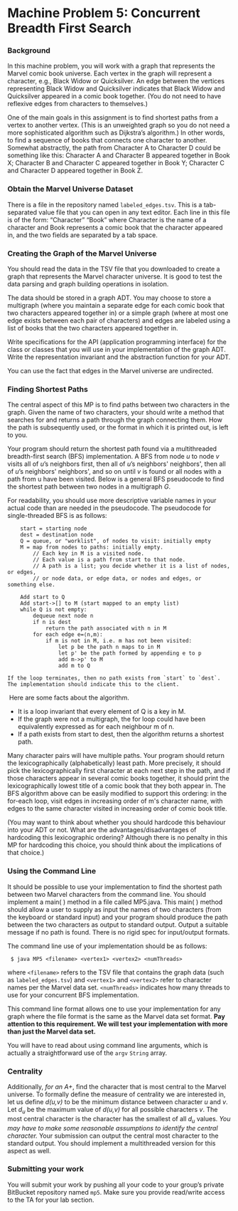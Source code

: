 Machine Problem 5: Concurrent Breadth First Search
===

### Background 

In this machine problem, you will work with a graph that represents the Marvel comic book universe. Each vertex in the graph will represent a character, e.g., Black Widow or Quicksilver. An edge between the vertices representing Black Widow and Quicksilver indicates that Black Widow and Quicksilver appeared in a comic book together. (You do not need to have reflexive edges from characters to themselves.)

One of the main goals in this assignment is to find shortest paths from a vertex to another vertex. (This is an unweighted graph so you do not need a more sophisticated algorithm such as Dijkstra’s algorithm.) In other words, to find a sequence of books that connects one character to another. Somewhat abstractly, the path from Character A to Character D could be something like this: Character A and Character B appeared together in Book X; Character B and Character C appeared together in Book Y; Character C and Character D appeared together in Book Z.

### Obtain the Marvel Universe Dataset

There is a file in the repository named `labeled_edges.tsv`. This is a tab-separated value file that you can open in any text editor. Each line in this file is of the form:
“Character”	“Book”
where Character is the name of a character and Book represents a comic book that the character appeared in, and the two fields are separated by a tab space.

### Creating the Graph of the Marvel Universe

You should read the data in the TSV file that you downloaded to create a graph that represents the Marvel character universe. It is good to test the data parsing and graph building operations in isolation.

The data should be stored in a graph ADT. You may choose to store a multigraph (where you maintain a separate edge for each comic book that two characters appeared together in) or a simple graph (where at most one edge exists between each pair of characters) and edges are labeled using a list of books that the two characters appeared together in.

Write specifications for the API (application programming interface) for the class or classes that you will use in your implementation of the graph ADT. Write the representation invariant and the abstraction function for your ADT.

You can use the fact that edges in the Marvel universe are undirected.

### Finding Shortest Paths

The central aspect of this MP is to find paths between two characters in the graph. Given the name of two characters, your should write a method that searches for and returns a path through the graph connecting them. How the path is subsequently used, or the format in which it is printed out, is left to you.

Your program should return the shortest path found via a multithreaded breadth-first search (BFS) implementation. A BFS from node *u* to node *v* visits all of *u*’s neighbors first, then all of *u*’s neighbors' neighbors', then all of *u*’s neighbors' neighbors', and so on until *v* is found or all nodes with a path from u have been visited. Below is a general BFS pseudocode to find the shortest path between two nodes in a multigraph *G*. 

For readability, you should use more descriptive variable names in your actual code than are needed in the pseudocode. The pseudocode for single-threaded BFS is as follows:

```
    start = starting node
    dest = destination node
    Q = queue, or "worklist", of nodes to visit: initially empty
    M = map from nodes to paths: initially empty.
        // Each key in M is a visited node.
        // Each value is a path from start to that node.
        // A path is a list; you decide whether it is a list of nodes, or edges,
        // or node data, or edge data, or nodes and edges, or something else.
    
    Add start to Q
    Add start->[] to M (start mapped to an empty list)
    while Q is not empty:
        dequeue next node n
        if n is dest
            return the path associated with n in M
        for each edge e=⟨n,m⟩:
            if m is not in M, i.e. m has not been visited:
                let p be the path n maps to in M
                let p' be the path formed by appending e to p
                add m->p' to M
                add m to Q
```            
    If the loop terminates, then no path exists from `start` to `dest`. The implementation should indicate this to the client.
 Here are some facts about the algorithm.

+ It is a loop invariant that every element of Q is a key in M.
+ If the graph were not a multigraph, the for loop could have been equivalently expressed as for each neighbour m of n.
+ If a path exists from start to dest, then the algorithm returns a shortest path.

Many character pairs will have multiple paths. Your program should return the lexicographically (alphabetically) least path. More precisely, it should pick the lexicographically first character at each next step in the path, and if those characters appear in several comic books together, it should print the lexicographically lowest title of a comic book that they both appear in. The BFS algorithm above can be easily modified to support this ordering: in the for-each loop, visit edges in increasing order of m's character name, with edges to the same character visited in increasing order of comic book title.

(You may want to think about whether you should hardcode this behaviour into your ADT or not. What are the advantages/disadvantages of hardcoding this lexicographic ordering? Although there is no penalty in this MP for hardcoding this choice, you should think about the implications of that choice.)

### Using the Command Line

It should be possible to use your implementation to find the shortest path between two Marvel characters from the command line. You should implement a main( ) method in a file called MP5.java. This main( ) method should allow a user to supply as input the names of two characters (from the keyboard or standard input) and your program should produce the path between the two characters as output to standard output. Output a suitable message if no path is found. There is no rigid spec for input/output formats. 

The command line use of your implementation should be as follows:

` $ java MP5 <filename> <vertex1> <vertex2> <numThreads>`

where `<filename>` refers to the TSV file that contains the graph data (such as `labeled_edges.tsv`) and `<vertex1>` and `<vertex2>` refer to character names per the Marvel data set. `<numThreads>` indicates how many threads to use for your concurrent BFS implementation. 

This command line format allows one to use your implementation for any graph where the file format is the same as the Marvel data set format. **Pay attention to this requirement. We will test your implementation with more than just the Marvel data  set.**

You will have to read about using command line arguments, which is actually a straightforward use of the `argv` `String` array.

### Centrality

Additionally, *for an A+*, find the character that is most central to the Marvel universe. To formally define the measure of centrality we are interested in, let us define *d(u,v)* to be the minimum distance between character *u* and *v*. Let *d<sub>u</sub>* be the maximum value of *d(u,v)* for all possible characters *v*. The most central character is the character has the smallest of all *d<sub>u</sub>* values. *You may have to make some reasonable assumptions to identify the central character.* Your submission can output the central most character to the standard output. You should implement a multithreaded version for this aspect as well.

### Submitting your work

You will submit your work by pushing all your code to your group’s private BitBucket repository named `mp5`. Make sure you provide read/write access to the TA for your lab section.